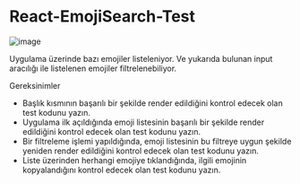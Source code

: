 # React-EmojiSearch-Test
 

![image](https://github.com/elaldiaysenur/React-EmojiSearch-Test/assets/84620334/b030cb6d-ff36-4769-8e13-101456729b44)

Uygulama üzerinde bazı emojiler listeleniyor. Ve yukarıda bulunan input aracılığı ile listelenen emojiler filtrelenebiliyor.

Gereksinimler

* Başlık kısmının başarılı bir şekilde render edildiğini kontrol edecek olan test kodunu yazın.
* Uygulama ilk açıldığında emoji listesinin başarılı bir şekilde render edildiğini kontrol edecek olan test kodunu yazın.
* Bir filtreleme işlemi yapıldığında, emoji listesinin bu filtreye uygun şekilde yeniden render edildiğini kontrol edecek olan test kodunu yazın.
* Liste üzerinden herhangi emojiye tıklandığında, ilgili emojinin kopyalandığını kontrol edecek olan test kodunu yazın.

